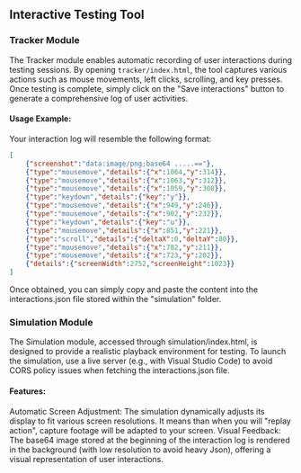 ## Interactive Testing Tool  

### Tracker Module  

The Tracker module enables automatic recording of user interactions during testing sessions. By opening `tracker/index.html`, the tool captures various actions such as mouse movements, left clicks, scrolling, and key presses. Once testing is complete, simply click on the "Save interactions" button to generate a comprehensive log of user activities.

#### Usage Example:

Your interaction log will resemble the following format:

```json
[
    {"screenshot":"data:image/png;base64 .....=="},
    {"type":"mousemove","details":{"x":1064,"y":314}},
    {"type":"mousemove","details":{"x":1063,"y":312}},
    {"type":"mousemove","details":{"x":1059,"y":308}},
    {"type":"keydown","details":{"key":"y"}},
    {"type":"mousemove","details":{"x":949,"y":246}},
    {"type":"mousemove","details":{"x":902,"y":232}},
    {"type":"keydown","details":{"key":"u"}},
    {"type":"mousemove","details":{"x":851,"y":221}},
    {"type":"scroll","details":{"deltaX":0,"deltaY":80}},
    {"type":"mousemove","details":{"x":782,"y":211}},
    {"type":"mousemove","details":{"x":723,"y":202}},
    {"details":{"screenWidth":2752,"screenHeight":1023}}
]
```

Once obtained, you can simply copy and paste the content into the interactions.json file stored within the "simulation" folder.

### Simulation Module  

The Simulation module, accessed through simulation/index.html, is designed to provide a realistic playback environment for testing. To launch the simulation, use a live server (e.g., with Visual Studio Code) to avoid CORS policy issues when fetching the interactions.json file.

#### Features:  
Automatic Screen Adjustment: The simulation dynamically adjusts its display to fit various screen resolutions. It means than when you will "replay action", capture footage will be adapted to your screen.
Visual Feedback: The base64 image stored at the beginning of the interaction log is rendered in the background (with low resolution to avoid heavy Json), offering a visual representation of user interactions.
